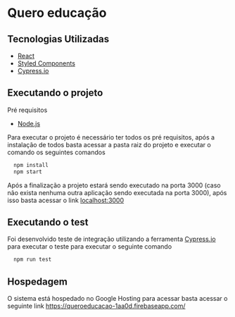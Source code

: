 # Quero educação

## Tecnologias Utilizadas

- [React](https://pt-br.reactjs.org/)
- [Styled Components](https://www.styled-components.com/)
- [Cypress.io]((https://www.cypress.io/))

## Executando o projeto

Pré requisitos

- [Node.js](https://nodejs.org/en/download/)

Para executar o projeto é necessário ter todos os pré requisitos, após a instalação de todos basta acessar a pasta raiz do projeto e executar o comando os seguintes comandos

```bash
  npm install
  npm start
```

Após a finalização a projeto estará sendo executado na porta 3000 (caso não exista nenhuma outra aplicação sendo executada na porta 3000), após isso basta acessar o link [localhost:3000](localhost:3000)

## Executando o test

Foi desenvolvido teste de integração utilizando a ferramenta [Cypress.io](https://www.cypress.io/) para executar o teste para executar o seguinte comando

```bash
  npm run test
```

## Hospedagem

O sistema está hospedado no Google Hosting para acessar basta acessar o seguinte link <https://queroeducacao-1aa0d.firebaseapp.com/>
